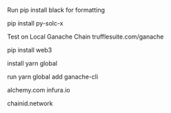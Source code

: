 Run pip install black for formatting

pip install py-solc-x

Test on Local Ganache Chain trufflesuite.com/ganache

pip install web3

install yarn global 

run yarn global add ganache-cli

alchemy.com
infura.io

chainid.network
